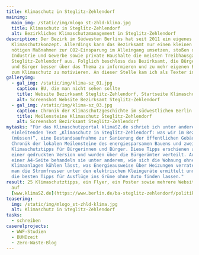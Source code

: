 ```yaml
---
title: Klimaschutz in Steglitz-Zehlendorf
mainimg:
  main_img: /static/img/mlogo_st-zhld-klima.jpg
  title: Klimaschutz in Steglitz-Zehlendorf
  alt: Bezirkliches Klimaschutzmanagement in Steglitz-Zehlendorf
description: Der Bezirk im Südwesten Berlins hat seit 2011 ein eigenes
  Klimaschutzkonzept. Allerdings kann das Bezirksamt nur einen kleinen Teil der
  nötigen Maßnahmen zur CO2-Einsparung im Alleingang umsetzen, stoßen doch
  Industrie und Gewerbe sowie private Haushalte die meisten Treibhausgase in
  Steglitz-Zehlendorf aus. Folglich beschloss das Bezirksamt, die Bürgerinnen
  und Bürger besser über das Thema zu informieren und zu mehr eigenen Beiträgen
  zum Klimaschutz zu motivieren. An dieser Stelle kam ich als Texter ins Spiel.
galleryimg:
  - gal_img: /static/img/klima-sz_01.jpg
    caption: BU, die man nicht sehen sollte
    title: Website Bezirksamt Steglitz-Zehlendorf, Startseite Klimaschutz
    alt: Screenshot Website Bezirksamt Steglitz-Zehlendorf
  - gal_img: /static/img/klima-sz_03.jpg
    caption: Chronik der Klimaschutzgeschichte im südwestlichen Berlin
    title: Meilensteine Klimaschutz Steglitz-Zehlendorf
    alt: Screenshot Bezirksamt Steglitz-Zehlendorf
mytasks: "Für das Klimaschutzportal klimaSZ.de schrieb ich unter anderem den
  einleitenden Text „Klimaschutz in Steglitz-Zehlendorf: was wir im Bezirk tun
  (müssen)“, eine Bestandsaufnahme zur Sanierung der öffentlichen Gebäude, eine
  Chronik der lokalen Meilensteine des energiesparsamen Bauens und zwei Dutzend
  Klimaschutztipps für Bürgerinnen und Bürger. Diese Tipps erschienen auch in
  einer gedruckten Version und wurden über die Bürgerämter verteilt. Auf jeweils
  einer A4-Seite behandeln sie unter anderem, wie sich die Wohnung ohne
  Klimaanlagen kühlen lässt, was Energieausweise über Heizungen verraten, wie
  man die Stromfresser unter den elektrischen Kleingeräte ermittelt und wo sich
  die besten Tipps für Ausflüge ins Grüne ohne Auto finden lassen."
result: 25 Klimaschutztipps, ein Flyer, ein Poster sowie mehrere Websitetexte
  auf
  [www.klimaSZ.de](https://www.berlin.de/ba-steglitz-zehlendorf/politik-und-verwaltung/aemter/umwelt-und-naturschutzamt/zukunft/artikel.37305.php)
teaserimg:
  img: /static/img/mlogo_st-zhld-klima.jpg
  alt: Klimaschutz in Steglitz-Zehlendorf
tasks:
  - schreiben
caserelprojects:
  - WWF-Studien
  - BUNDzeit
  - Zero-Waste-Blog
---
```

